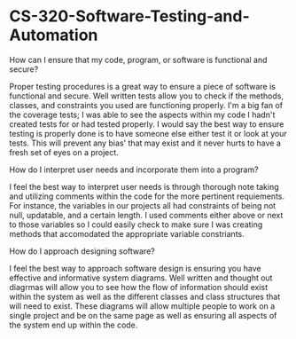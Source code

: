 # CS-320-Software-Testing-and-Automation

How can I ensure that my code, program, or software is functional and secure?

Proper testing procedures is a great way to ensure a piece of software is functional and secure. Well written tests allow you to check if the methods, classes, and constraints you used are functioning properly. I'm a big fan of the coverage tests; I was able to see the aspects within my code I hadn't created tests for or had tested properly. I would say the best way to ensure testing is properly done is to have someone else either test it or look at your tests. This will prevent any bias' that may exist and it never hurts to have a fresh set of eyes on a project. 

How do I interpret user needs and incorporate them into a program?

I feel the best way to interpret user needs is through thorough note taking and utilizing comments within the code for the more pertinent requiements. For instance, the variables in our projects all had constraints of being not null, updatable, and a certain length. I used comments either above or next to those variables so I could easily check to make sure I was creating methods that accomodated the appropriate variable constriants. 

How do I approach designing software?

I feel the best way to approach software design is ensuring you have effective and informative system diagrams. Well written and thought out diagrmas will allow you to see how the flow of information should exist within the system as well as the different classes and class structures that will need to exist. These diagrams will allow multiple people to work on a single project and be on the same page as well as ensuring all aspects of the system end up within the code. 
